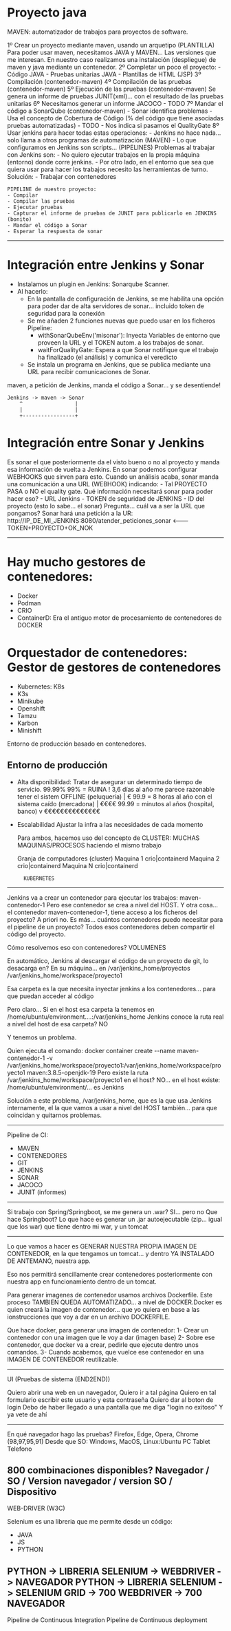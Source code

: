 
# Proyecto java

MAVEN: automatizador de trabajos para proyectos de software.

1º Crear un proyecto mediante maven, usando un arquetipo (PLANTILLA)
   Para poder usar maven, necesitamos JAVA y MAVEN... Las versiones que me interesan.
   En nuestro caso realizamos una instalación (despliegue) de maven y java mediante un contenedor.
2º Completar un poco el proyecto:
    - Código JAVA
    - Pruebas unitarias JAVA
    - Plantillas de HTML (JSP)
3º Compilación (contenedor-maven)
4º Compilación de las pruebas (contenedor-maven)
5º Ejecución de las pruebas (contenedor-maven)
    Se genera un informe de pruebas JUNIT(xml)... con el resultado de las pruebas unitarias
6º Necesitamos generar un informe JACOCO    - TODO
7º Mandar el código a SonarQube (contenedor-maven)
    - Sonar identifica problemas
    - Usa el concepto de Cobertura de Código (% del código que tiene asociadas pruebas automatizadas) - TODO
    - Nos indica si pasamos el QualityGate
8º Usar jenkins para hacer todas estas operaciones:
    - Jenkins no hace nada... solo llama a otros programas de automatización (MAVEN)
    - Lo que configuramos en Jenkins son scripts... (PIPELINES)
    Problemas al trabajar con Jenkins son:
    - No quiero ejecutar trabajos en la propia máquina (entorno) donde corre jenkins.
    - Por otro lado, en el entorno que sea que quiera usar para hacer los trabajos necesito las herramientas de turno.
    Solución:
    - Trabajar con contenedores
    
    PIPELINE de nuestro proyecto:
    - Compilar
    - Compilar las pruebas
    - Ejecutar pruebas
    - Capturar el informe de pruebas de JUNIT para publicarlo en JENKINS (bonito)
    - Mandar el código a Sonar
    - Esperar la respuesta de sonar
    
---

# Integración entre Jenkins y Sonar

- Instalamos un plugin en Jenkins: Sonarqube Scanner.
- Al hacerlo: 
    - En la pantalla de configuración de Jenkins, 
      se me habilita una opción para poder dar de alta servidores de sonar... 
      incluido token de seguridad para la conexión
    - Se me añaden 2 funciones nuevas que puedo usar en los ficheros Pipeline:
        - withSonarQubeEnv('misonar'): Inyecta Variables de entorno que proveen la URL y el TOKEN autom. a los trabajos de sonar.
        - waitForQualityGate: Espera a que Sonar notifique que el trabajo ha finalizado (el análisis) y comunica el veredicto
    - Se instala un programa en Jenkins, que se publica mediante una URL para recibir comunicaciones de Sonar.

maven, a petición de Jenkins, manda el código a Sonar... y se desentiende!

    Jenkins -> maven -> Sonar
        ^                 |
        |                 |
        +-----------------+

# Integración entre Sonar y Jenkins

Es sonar el que posteriormente da el visto bueno o no al proyecto y manda esa información de vuelta a Jenkins.
    En sonar podemos configurar WEBHOOKS que sirven para esto.
    Cuando un análisis acaba, sonar manda una comunicación a una URL (WEBHOOK) indicando:
    - Tal PROYECTO PASA o NO el quality gate.
    Qué información necesitará sonar para poder hacer eso?
    - URL Jenkins
    - TOKEN de seguridad de JENKINS
    - ID del proyecto (esto lo sabe... el sonar)
Pregunta... cuál va a ser la URL que pongamos?
    Sonar hará una petición a la UR: http://IP_DE_MI_JENKINS:8080/atender_peticiones_sonar <--- TOKEN+PROYECTO+OK_NOK
    
    
---

# Hay mucho gestores de contenedores:
- Docker
- Podman
- CRIO
- ContainerD: Era el antiguo motor de procesamiento de contenedores de DOCKER

# Orquestador de contenedores: Gestor de gestores de contenedores
- Kubernetes: K8s
- K3s
- Minikube
- Openshift
- Tamzu
- Karbon
- Minishift

Entorno de producción basado en contenedores.

## Entorno de producción

- Alta disponibilidad: 
    Tratar de asegurar un determinado tiempo de servicio. 99.99%
        99% = RUINA ! 3,6 días al año me parece razonable tener el sistem OFFLINE (peluquería)  | €
        99.9 =        8 horas al año con el sistema caído (mercadona)                           | €€€€
        99.99 =       minutos al años (hospital, banco)                                         v €€€€€€€€€€€€€€
- Escalabilidad
    Ajustar la infra a las necesidades de cada momento

    Para ambos, hacemos uso del concepto de CLUSTER: MUCHAS MAQUINAS/PROCESOS haciendo el mismo trabajo
    
    Granja de computadores (cluster)
        Maquina 1
            crio|containerd
        Maquina 2
            crio|containerd
        Maquina N
            crio|containerd
            
        KUBERNETES
    


---

Jenkins va a crear un contenedor para ejecutar los trabajos: maven-contenedor-1
Pero ese contenedor se crea a nivel del HOST.
Y otra cosa... el contenedor maven-contenedor-1, tiene acceso a los ficheros del proyecto? 
A priori no.
Es más... cuántos contenedores puedo necesitar para el pipeline de un proyecto?
Todos esos contenedores deben compartir el código del proyecto.

Cómo resolvemos eso con contenedores? VOLUMENES

En automático, Jenkins al descargar el código de un proyecto de git, lo desacarga en? 
En su máquina... en /var/jenkins_home/proyectos
                    /var/jenkins_home/workspace/proyecto1

Esa carpeta es la que necesita inyectar jenkins a los contenedores... para que puedan acceder al código

Pero claro... Si en el host esa carpeta la tenemos en /home/ubuntu/environment....:/var/jenkins_home
Jenkins conoce la ruta real a nivel del host de esa carpeta? NO

Y tenemos un problema.

Quien ejecuta el comando:
    docker container create --name maven-contenedor-1 -v /var/jenkins_home/workspace/proyecto1:/var/jenkins_home/workspace/proyecto1 maven:3.8.5-openjdk-19
    Pero existe la ruta /var/jenkins_home/workspace/proyecto1 en el host? NO... en el host existe:
        /home/ubuntu/environment/...
es Jenkins

Solución a este problema, /var/jenkins_home, que es la que usa Jenkins internamente, 
el la que vamos a usar a nivel del HOST también... para que coincidan y quitarnos problemas.

---


Pipeline de CI:
- MAVEN
- CONTENEDORES
- GIT
- JENKINS
- SONAR
- JACOCO
- JUNIT (informes)

---

Si trabajo con Spring/Springboot, se me genera un .war? SI... pero no
Que hace Springboot?
Lo que hace es generar un .jar autoejecutable (zip... igual que los war)
que tiene dentro mi war, y un tomcat

---
Lo que vamos a hacer es GENERAR NUESTRA PROPIA IMAGEN DE CONTENEDOR, en la que tengamos un tomcat...
y dentro YA INSTALADO DE ANTEMANO, nuestra app.

Eso nos permitirá sencillamente crear contenedores posteriormente con nuestra app en funcionamiento dentro de un tomcat.

Para generar imagenes de contenedor usamos archivos Dockerfile.
Este proceso TAMBIEN QUEDA AUTOMATIZADO... a nivel de DOCKER.Docker es quien creará la imagen de contenedor... que yo quiera
en base a las ionstrucciones que voy a dar en un archivo DOCKERFILE.

Que hace docker, para generar una imagen de contenedor:
1- Crear un contenedor con una imagen que le voy a dar (imagen base)
2- Sobre ese contenedor, que docker va a crear, pedirle que ejecute dentro unos comandos.
3- Cuando acabemos, que vuelce ese contenedor en una IMAGEN DE CONTENEDOR reutilizable.

---

UI (Pruebas de sistema (END2END))

Quiero abrir una web en un navegador,
Quiero ir a tal página
Quiero en tal formulario escribir este usuario y esta contraseña
Quiero dar al boton de login
Debo de haber llegado a una pantalla que me diga "login no exitoso"
Y ya vete de ahí

---

En qué navegador hago las pruebas? Firefox, Edge, Opera, Chrome (98,97,95,91)
Desde que SO: Windows, MacOS, Linux:Ubuntu
PC
Tablet
Telefono

800 combinaciones disponibles? Navegador / SO / Version navegador / version SO / Dispositivo
---

WEB-DRIVER (W3C)


Selenium es una libreria que me permite desde un código:
- JAVA
- JS
- PYTHON

PYTHON -> LIBRERIA SELENIUM -> WEBDRIVER -> NAVEGADOR
PYTHON -> LIBRERIA SELENIUM -> SELENIUM GRID -> 700 WEBDRIVER -> 700 NAVEGADOR
---

Pipeline de Continuous Integration
Pipeline de Continuous deployment